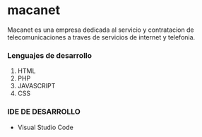 # macanet
Macanet es una empresa dedicada al servicio y contratacion de telecomunicaciones a traves de servicios de internet y telefonia.

### Lenguajes de desarrollo
1. HTML
2. PHP
3. JAVASCRIPT
4. CSS

### IDE DE DESARROLLO
 - Visual Studio Code
